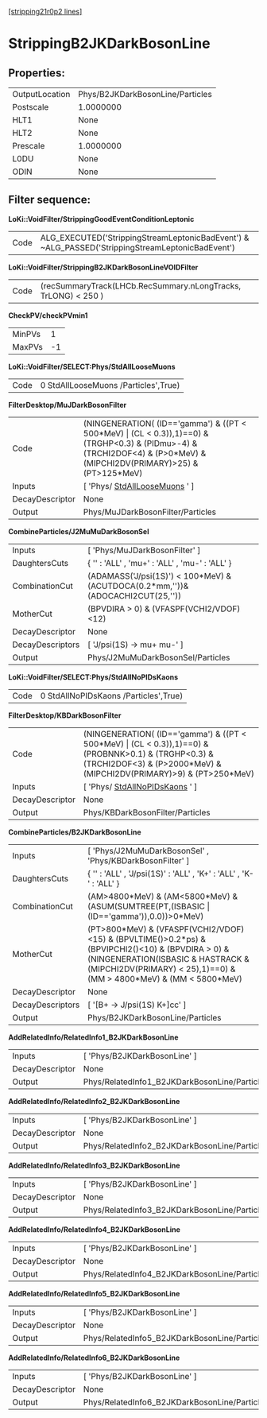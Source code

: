 [[stripping21r0p2 lines]](./stripping21r0p2-leptonic)

# StrippingB2JKDarkBosonLine

## Properties:

|                |                                  |
|----------------|----------------------------------|
| OutputLocation | Phys/B2JKDarkBosonLine/Particles |
| Postscale      | 1.0000000                        |
| HLT1           | None                             |
| HLT2           | None                             |
| Prescale       | 1.0000000                        |
| L0DU           | None                             |
| ODIN           | None                             |

## Filter sequence:

**LoKi::VoidFilter/StrippingGoodEventConditionLeptonic**

|      |                                                                                                   |
|------|---------------------------------------------------------------------------------------------------|
| Code | ALG_EXECUTED('StrippingStreamLeptonicBadEvent') & \~ALG_PASSED('StrippingStreamLeptonicBadEvent') |

**LoKi::VoidFilter/StrippingB2JKDarkBosonLineVOIDFilter**

|      |                                                                |
|------|----------------------------------------------------------------|
| Code | (recSummaryTrack(LHCb.RecSummary.nLongTracks, TrLONG) \< 250 ) |

**CheckPV/checkPVmin1**

|        |     |
|--------|-----|
| MinPVs | 1   |
| MaxPVs | -1  |

**LoKi::VoidFilter/SELECT:Phys/StdAllLooseMuons**

|      |                                      |
|------|--------------------------------------|
| Code | 0 StdAllLooseMuons /Particles',True) |

**FilterDesktop/MuJDarkBosonFilter**

|                 |                                                                                                                                                                                  |
|-----------------|----------------------------------------------------------------------------------------------------------------------------------------------------------------------------------|
| Code            | (NINGENERATION( (ID=='gamma') & ((PT \< 500\*MeV) \| (CL \< 0.3)),1)==0) & (TRGHP\<0.3) & (PIDmu\>-4) & (TRCHI2DOF\<4) & (P\>0\*MeV) & (MIPCHI2DV(PRIMARY)\>25) & (PT\>125\*MeV) |
| Inputs          | [ 'Phys/ [StdAllLooseMuons](./stripping21r0p2-stdallloosemuons) ' ]                                                                                                            |
| DecayDescriptor | None                                                                                                                                                                             |
| Output          | Phys/MuJDarkBosonFilter/Particles                                                                                                                                                |

**CombineParticles/J2MuMuDarkBosonSel**

|                  |                                                                                    |
|------------------|------------------------------------------------------------------------------------|
| Inputs           | [ 'Phys/MuJDarkBosonFilter' ]                                                    |
| DaughtersCuts    | { '' : 'ALL' , 'mu+' : 'ALL' , 'mu-' : 'ALL' }                                     |
| CombinationCut   | (ADAMASS('J/psi(1S)') \< 100\*MeV) & (ACUTDOCA(0.2\*mm,''))& (ADOCACHI2CUT(25,'')) |
| MotherCut        | (BPVDIRA \> 0) & (VFASPF(VCHI2/VDOF)\<12)                                          |
| DecayDescriptor  | None                                                                               |
| DecayDescriptors | [ 'J/psi(1S) -\> mu+ mu-' ]                                                      |
| Output           | Phys/J2MuMuDarkBosonSel/Particles                                                  |

**LoKi::VoidFilter/SELECT:Phys/StdAllNoPIDsKaons**

|      |                                       |
|------|---------------------------------------|
| Code | 0 StdAllNoPIDsKaons /Particles',True) |

**FilterDesktop/KBDarkBosonFilter**

|                 |                                                                                                                                                                                       |
|-----------------|---------------------------------------------------------------------------------------------------------------------------------------------------------------------------------------|
| Code            | (NINGENERATION( (ID=='gamma') & ((PT \< 500\*MeV) \| (CL \< 0.3)),1)==0) & (PROBNNK\>0.1) & (TRGHP\<0.3) & (TRCHI2DOF\<3) & (P\>2000\*MeV) & (MIPCHI2DV(PRIMARY)\>9) & (PT\>250\*MeV) |
| Inputs          | [ 'Phys/ [StdAllNoPIDsKaons](./stripping21r0p2-stdallnopidskaons) ' ]                                                                                                               |
| DecayDescriptor | None                                                                                                                                                                                  |
| Output          | Phys/KBDarkBosonFilter/Particles                                                                                                                                                      |

**CombineParticles/B2JKDarkBosonLine**

|                  |                                                                                                                                                                                                                        |
|------------------|------------------------------------------------------------------------------------------------------------------------------------------------------------------------------------------------------------------------|
| Inputs           | [ 'Phys/J2MuMuDarkBosonSel' , 'Phys/KBDarkBosonFilter' ]                                                                                                                                                             |
| DaughtersCuts    | { '' : 'ALL' , 'J/psi(1S)' : 'ALL' , 'K+' : 'ALL' , 'K-' : 'ALL' }                                                                                                                                                     |
| CombinationCut   | (AM\>4800\*MeV) & (AM\<5800\*MeV) & (ASUM(SUMTREE(PT,(ISBASIC \| (ID=='gamma')),0.0))\>0\*MeV)                                                                                                                         |
| MotherCut        | (PT\>800\*MeV) & (VFASPF(VCHI2/VDOF)\<15) & (BPVLTIME()\>0.2\*ps) & (BPVIPCHI2()\<10) & (BPVDIRA \> 0) & (NINGENERATION(ISBASIC & HASTRACK & (MIPCHI2DV(PRIMARY) \< 25),1)==0) & (MM \> 4800\*MeV) & (MM \< 5800\*MeV) |
| DecayDescriptor  | None                                                                                                                                                                                                                   |
| DecayDescriptors | [ '[B+ -\> J/psi(1S) K+]cc' ]                                                                                                                                                                                      |
| Output           | Phys/B2JKDarkBosonLine/Particles                                                                                                                                                                                       |

**AddRelatedInfo/RelatedInfo1_B2JKDarkBosonLine**

|                 |                                               |
|-----------------|-----------------------------------------------|
| Inputs          | [ 'Phys/B2JKDarkBosonLine' ]                |
| DecayDescriptor | None                                          |
| Output          | Phys/RelatedInfo1_B2JKDarkBosonLine/Particles |

**AddRelatedInfo/RelatedInfo2_B2JKDarkBosonLine**

|                 |                                               |
|-----------------|-----------------------------------------------|
| Inputs          | [ 'Phys/B2JKDarkBosonLine' ]                |
| DecayDescriptor | None                                          |
| Output          | Phys/RelatedInfo2_B2JKDarkBosonLine/Particles |

**AddRelatedInfo/RelatedInfo3_B2JKDarkBosonLine**

|                 |                                               |
|-----------------|-----------------------------------------------|
| Inputs          | [ 'Phys/B2JKDarkBosonLine' ]                |
| DecayDescriptor | None                                          |
| Output          | Phys/RelatedInfo3_B2JKDarkBosonLine/Particles |

**AddRelatedInfo/RelatedInfo4_B2JKDarkBosonLine**

|                 |                                               |
|-----------------|-----------------------------------------------|
| Inputs          | [ 'Phys/B2JKDarkBosonLine' ]                |
| DecayDescriptor | None                                          |
| Output          | Phys/RelatedInfo4_B2JKDarkBosonLine/Particles |

**AddRelatedInfo/RelatedInfo5_B2JKDarkBosonLine**

|                 |                                               |
|-----------------|-----------------------------------------------|
| Inputs          | [ 'Phys/B2JKDarkBosonLine' ]                |
| DecayDescriptor | None                                          |
| Output          | Phys/RelatedInfo5_B2JKDarkBosonLine/Particles |

**AddRelatedInfo/RelatedInfo6_B2JKDarkBosonLine**

|                 |                                               |
|-----------------|-----------------------------------------------|
| Inputs          | [ 'Phys/B2JKDarkBosonLine' ]                |
| DecayDescriptor | None                                          |
| Output          | Phys/RelatedInfo6_B2JKDarkBosonLine/Particles |
